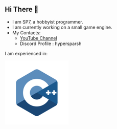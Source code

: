 ## Hi There 👋
- I am SP7, a hobbyist programmer.
- I am currently working on a small game engine.
- My Contacts:
  - [YouTube Channel](https://www.youtube.com/@devsp7)
  - Discord Profile : hypersparsh

I am experienced in:

<img src="img/c.svg" alt="C" width="200" height="200">